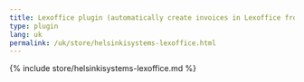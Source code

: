 ```yaml
---
title: Lexoffice plugin (automatically create invoices in Lexoffice from Kimai invoices)
type: plugin
lang: uk
permalink: /uk/store/helsinkisystems-lexoffice.html
---
```


{% include store/helsinkisystems-lexoffice.md %}
